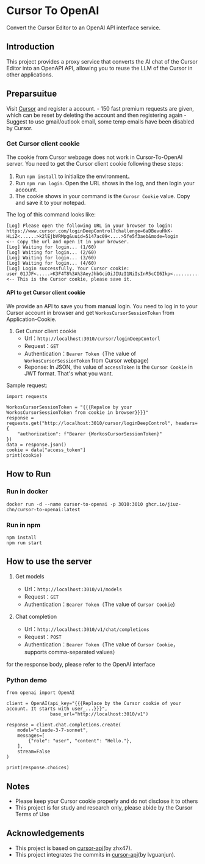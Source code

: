 # Cursor To OpenAI

Convert the Cursor Editor to an OpenAI API interface service.

## Introduction

This project provides a proxy service that converts the AI chat of the Cursor Editor into an OpenAPI API, allowing you to reuse the LLM of the Cursor in other applications.

## Preparsuitue

Visit [Cursor](https://www.cursor.com) and register a account.
    - 150 fast premium requests are given, which can be reset by deleting the account and then registering again
    - Suggest to use gmail/outlook email, some temp emails have been disabled by Cursor.

### Get Cursor client cookie

The cookie from Cursor webpage does not work in Cursor-To-OpenAI server. You need to get the Cursor client cookie following these steps:

1. Run `npm install` to initialize the environment。
2. Run `npm run login`. Open the URL shows in the log, and then login your account.
3. The cookie shows in your command is the `Curosr Cookie` value. Copy and save it to your notepad.

The log of this command looks like:
```
[Log] Please open the following URL in your browser to login:
https://www.cursor.com/loginDeepControl?challenge=6aDBevuHkK-HLiZ<......>k2lEjbVRMpg&uuid=5147ac09<....>5fe5f3aeb&mode=login      <-- Copy the url and open it in your browser.
[Log] Waiting for login... (1/60)
[Log] Waiting for login... (2/60)
[Log] Waiting for login... (3/60)
[Log] Waiting for login... (4/60)
[Log] Login successfully. Your Cursor cookie:
user_01JJF<.....>K3F4T8%3A%3AeyJhbGciOiJIUzI1NiIsInR5cCI6Ikp<...................>AsCpbPfnlHy022WxmlKIt4Q7Ll0     <-- This is the Cursor cookie, please save it.
```

#### API to get Cursor client cookie

We provide an API to save you from manual login. You need to log in to your Cursor account in browser and get `WorkosCursorSessionToken` from Application-Cookie.
1. Get Cursor client cookie
    - Url：`http://localhost:3010/cursor/loginDeepContorl`
    - Request：`GET`
    - Authentication：`Bearer Token`（The value of `WorkosCursorSessionToken` from Cursor webpage)
    - Reponse: In JSON, the value of `accessToken` is the `Cursor Cookie` in JWT format. That's what you want.

Sample request:
```
import requests

WorkosCursorSessionToken = "{{{Repalce by your WorkosCursorSessionToken from cookie in browser}}}}"
response = requests.get("http://localhost:3010/cursor/loginDeepControl", headers={
    "authorization": f"Bearer {WorkosCursorSessionToken}"
})
data = response.json()
cookie = data["access_token"]
print(cookie)
```

## How to Run

### Run in docker
```
docker run -d --name cursor-to-openai -p 3010:3010 ghcr.io/jiuz-chn/cursor-to-openai:latest
```

### Run in npm
```
npm install
npm run start
```

## How to use the server

1. Get models
    - Url：`http://localhost:3010/v1/models`
    - Request：`GET`
    - Authentication：`Bearer Token`（The value of `Cursor Cookie`)

2. Chat completion
    - Url：`http://localhost:3010/v1/chat/completions`
    - Request：`POST`
    - Authentication：`Bearer Token`（The value of `Cursor Cookie`，supports comma-separated values）

 for the response body, please refer to the OpenAI interface

### Python demo
```
from openai import OpenAI

client = OpenAI(api_key="{{{Replace by the Cursor cookie of your account. It starts with user_...}}}",
                base_url="http://localhost:3010/v1")

response = client.chat.completions.create(
    model="claude-3-7-sonnet",
    messages=[
        {"role": "user", "content": "Hello."},
    ],
    stream=False
)

print(response.choices)
```

## Notes

- Please keep your Cursor cookie properly and do not disclose it to others
- This project is for study and research only, please abide by the Cursor Terms of Use

## Acknowledgements

- This project is based on [cursor-api](https://github.com/zhx47/cursor-api)(by zhx47).
- This project integrates the commits in [cursor-api](https://github.com/lvguanjun/cursor-api)(by lvguanjun).
